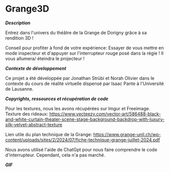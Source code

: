 # Grange3D

**_Description_**

Entrez dans l'univers du théâtre de la Grange de Dorigny grâce à sa rendition 3D ! 

Conseil pour profiter à fond de votre expérience: Essayer de vous mettre en mode inspecteur et d'appuyer sur l'interrupteur rouge posé dans la régie ! Il vous allumera/ éteindra le projecteur !

**_Contexte de développement_**

Ce projet a été développée par Jonathan Strübi et Norah Olivier dans le contexte du cours de réalité virtuelle dispensé par Isaac Pante à l'Université de Lausanne. 

**_Copyrights, ressources et récupération de code_**

Pour les textures, nous les avons récupérées sur Imgur et Freeimage. 
Texture des rideaux: https://www.vecteezy.com/vector-art/586488-black-and-white-curtain-theater-scene-stage-background-backdrop-with-luxury-silk-velvet-abstract-texture 

Lien utile du plan technique de la Grange: https://www.grange-unil.ch/wp-content/uploads/sites/2/2024/07/fiche-technique-grange-juillet-2024.pdf 

Nous avons utilisé l'aide de ChatGpt pour nous faire comprendre le code d'interrupteur. Cependant, cela n'a pas marché.

**_GIF_**
